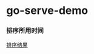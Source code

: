 # go-serve-demo

### 排序所用时间
[排序结果](https://github.com/freedomeden/go-serve-demo/blob/master/result.png)
